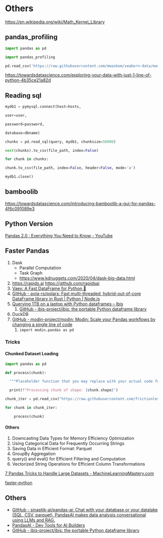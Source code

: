# Others

https://en.wikipedia.org/wiki/Math_Kernel_Library

## pandas_profiling

```python
import pandas as pd

import pandas_profiling

pd.read_csv('https://raw.githubusercontent.com/mwaskom/seaborn-data/master/planets.csv').profile_report()
```

https://towardsdatascience.com/exploring-your-data-with-just-1-line-of-python-4b35ce21a82d

## Reading sql

```python
mydb1 = pymysql.connect(host=hosts,

user=user,

password=password,

database=dbname)

chunks = pd.read_sql(query, mydb1, chunksize=50000)

next(chunks).to_csv(file_path, index=False)

for chunk in chunks:

chunk.to_csv(file_path, index=False, header=False, mode='a')

mydb1.close()
```

## bamboolib

https://towardsdatascience.com/introducing-bamboolib-a-gui-for-pandas-4f6c091089e3

## Python Version

[Pandas 2.0 : Everything You Need to Know - YouTube](https://www.youtube.com/watch?v=cSLPyRI_ZD8)

## Faster Pandas

1. Dask
    - Parallel Computation
    - Task Graph
    - https://www.kdnuggets.com/2020/04/dask-big-data.html
2. https://rapids.ai  https://github.com/rapidsai
3. [Vaex: A Fast DataFrame for Python 🚀](https://vaex.io/)
4. [GitHub - pola-rs/polars: Fast multi-threaded, hybrid-out-of-core DataFrame library in Rust | Python | Node.js](https://github.com/pola-rs/polars)
5. [Querying 1TB on a laptop with Python dataframes – Ibis](https://ibis-project.org/posts/1tbc/)
	1. [GitHub - ibis-project/ibis: the portable Python dataframe library](https://github.com/ibis-project/ibis)
6. DuckDB
7. [GitHub - modin-project/modin: Modin: Scale your Pandas workflows by changing a single line of code](https://github.com/modin-project/modin)
	1. `import modin.pandas as pd`

### Tricks

#### Chunked Dataset Loading

```python
import pandas as pd

def process(chunk):

  """Placeholder function that you may replace with your actual code for cleaning and processing each data chunk."""

  print(f"Processing chunk of shape: {chunk.shape}")

chunk_iter = pd.read_csv("https://raw.githubusercontent.com/frictionlessdata/datasets/main/files/csv/10mb.csv", chunksize=100000)

for chunk in chunk_iter:

    process(chunk)
```

#### Others

1. Downcasting Data Types for Memory Efficiency Optimization
2. Using Categorical Data for Frequently Occurring Strings
3. Saving Data in Efficient Format: Parquet
4. GroupBy Aggregation
5. query() and eval() for Efficient Filtering and Computation
6. Vectorized String Operations for Efficient Column Transformations

[7 Pandas Tricks to Handle Large Datasets - MachineLearningMastery.com](https://machinelearningmastery.com/7-pandas-tricks-to-handle-large-datasets/)

[faster-python](python/advanced/faster-python.md)

## Others

- [GitHub - sinaptik-ai/pandas-ai: Chat with your database or your datalake (SQL, CSV, parquet). PandasAI makes data analysis conversational using LLMs and RAG.](https://github.com/sinaptik-ai/pandas-ai)
- [PandasAI - Dev Tools for AI Builders](https://pandas-ai.com/)
- [GitHub - ibis-project/ibis: the portable Python dataframe library](https://github.com/ibis-project/ibis)
